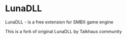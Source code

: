 LunaDLL
=======

LunaDLL - is a free extension for SMBX game engine

This is a fork of original LunaDLL by Talkhaus community
